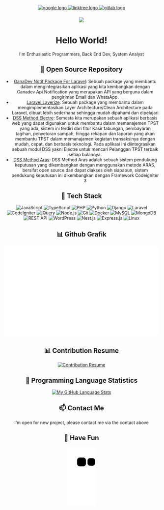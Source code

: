 <div align="center">
<div align="center">
  <a href="https://g.dev/deyan-ardi">
    <img src="https://img.shields.io/static/v1?message=Google Developer Profile&logo=google&label=&color=4285F4&logoColor=white&labelColor=&style=for-the-badge" height="25" alt="google logo" />
  </a>
  <a href="https://s.id/deyan-ardi">
    <img src="https://img.shields.io/static/v1?message=Linktree&logo=linktree&label=&color=39E09B&logoColor=white&labelColor=&style=for-the-badge" height="25" alt="linktree logo" />
  </a>
  <a href="https://gitlab.com/deyan-ardi">
    <img src="https://img.shields.io/static/v1?message=Gitlab Profile&logo=gitlab&label=&color=FC6D26&logoColor=white&labelColor=&style=for-the-badge" height="25" alt="gitlab logo" />
  </a>
</div>


###
<div align="center">
  <img src="https://visitor-badge.laobi.icu/badge?page_id=deyan-ardi.deyan-ardi"  />
</div>

# Hello World!
I'm Enthusiastic Programmers, Back End Dev, System Analyst

## 🚀 Open Source Repository

- [GanaDev Notif Package For Laravel](https://github.com/deyan-ardi/ganadev-notif): Sebuah package yang membantu dalam mengintegrasikan aplikasi yang kita kembangkan dengan Ganadev Api Notification yang merupakan API yang berguna dalam pengiriman Email dan WhatsApp.
- [Laravel Layerize](https://github.com/deyan-ardi/laravel-layerize): Sebuah package yang membantu dalam mengimplementasikan Layer Architecture/Clean Architecture pada Laravel, dibuat lebih sederhana sehingga mudah dipahami dan dipelajari
- [DSS Method Electre](https://github.com/deyan-ardi/semesta-kita): Semesta kita merupakan sebuah aplikasi berbasis web yang dapat digunakan untuk membantu dalam memanajemen TPST yang ada, sistem ini terdiri dari fitur Kasir tabungan, pembayaran tagihan, penyetoran sampah, hingga rekapan dan laporan yang akan membantu TPST dalam memanajamen kegiatan transaksinya dengan mudah, cepat, dan berbasis teknologi. Pada aplikasi ini diintegrasikan sebuah modul DSS yakni Electre untuk mencari Pelanggan TPST terbaik setiap bulannya.
- [DSS Method Aras](https://github.com/deyan-ardi/sim-spk-aras-ci): DSS Method Aras adalah sebuah sistem pendukung keputusan yang dikembangkan dengan menggunakan metode ARAS, bersifat open source dan dapat diakses oleh siapapun, sistem pendukung keputusan ini dikembangkan dengan Framework Codeigniter 3

## 🔧 Tech Stack
![JavaScript](https://img.shields.io/badge/-JavaScript-F7DF1E?style=flat&logo=javascript&logoColor=black)
![TypeScript](https://img.shields.io/badge/-TypeScript-3178C6?style=flat&logo=typescript&logoColor=white)
![PHP](https://img.shields.io/badge/-PHP-777BB4?style=flat&logo=php&logoColor=white)
![Python](https://img.shields.io/badge/-Python-3776AB?style=flat&logo=python&logoColor=white)
![Django](https://img.shields.io/badge/-Django-092E20?style=flat&logo=django&logoColor=white)
![Laravel](https://img.shields.io/badge/-Laravel-FF2D20?style=flat&logo=laravel&logoColor=white)
![CodeIgniter](https://img.shields.io/badge/-CodeIgniter-EE4323?style=flat&logo=codeigniter&logoColor=white)
![jQuery](https://img.shields.io/badge/-jQuery-0769AD?style=flat&logo=jquery&logoColor=white)
![Node.js](https://img.shields.io/badge/-Node.js-339933?style=flat&logo=node.js&logoColor=white)
![Git](https://img.shields.io/badge/-Git-F05032?style=flat&logo=git&logoColor=white)
![Docker](https://img.shields.io/badge/-Docker-2496ED?style=flat&logo=docker&logoColor=white)
![MySQL](https://img.shields.io/badge/-MySQL-4479A1?style=flat&logo=mysql&logoColor=white)
![MongoDB](https://img.shields.io/badge/-MongoDB-47A248?style=flat&logo=mongodb&logoColor=white)
![REST API](https://img.shields.io/badge/-REST%20API-009688?style=flat&logo=api&logoColor=white)
![WordPress](https://img.shields.io/badge/-WordPress-21759B?style=flat&logo=wordpress&logoColor=white)
![Nest.js](https://img.shields.io/badge/-Nest.js-E0234E?style=flat&logo=nestjs&logoColor=white)
![Express.js](https://img.shields.io/badge/-Express.js-000000?style=flat&logo=express&logoColor=white)
![Linux](https://img.shields.io/badge/-Linux-FCC624?style=flat&logo=linux&logoColor=white)

## 📊 Github Grafik
![](https://raw.githubusercontent.com/deyan-ardi/github-stats/master/generated/overview.svg#gh-dark-mode-only)

## 📊 Contribution Resume
[![Contribution Resume](https://streak-stats.demolab.com?user=deyan-ardi&locale=en&mode=daily&theme=dark&hide_border=false&border_radius=5&order=3)](https://github.com/deyan-ardi)

## 🔧 Programming Language Statistics

[![My GitHub Language Stats](https://github-readme-stats.vercel.app/api/top-langs/?username=deyan-ardi&langs_count=5&theme=tokyonight)]()

## 📫 Contact Me
I'm open for new project, please contact me via the contact above

## 🎉 Have Fun
<img src="https://raw.githubusercontent.com/deyan-ardi/deyan-ardi/output/github-contribution-grid-snake.svg" alt="Snake animation" />

